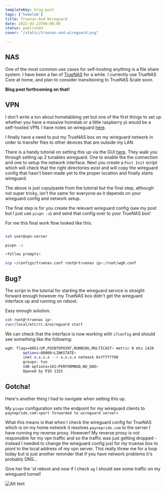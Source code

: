 ```yaml
---
templateKey: blog-post
tags: ['homelab']
title: Truenas-And-Wireguard
date: 2022-03-23T00:00:00
status: published
cover: "/static/truenas-and-wireguard.png"

---
```


## NAS

One of the most common use cases for self-hosting anything is a file share system. 
I have been a fan of [TrueNAS](https://www.truenas.com/) for a while. 
I currently use TrueNAS Core at home, and plan to consider transitioning to TrueNAS Scale soon.

__Blog post forthcoming on that!__ 


## VPN 

I don't write a ton about homelabbing yet but one of the first things to set up whether you have a massive homelab or a little raspberry pi would be a self-hosted VPN.
I have notes on wireguard [here]("/wireguard").

I finally have a need to put my TrueNAS box on my wireguard network in order to transfer files to other devices that are outside my LAN.

There is a handy tutorial on setting this up via the GUI [here](https://www.truenas.com/docs/core/network/wireguard/).
They walk you through setting up 2 tunables wireguard. One to enable the the connection and one to setup the network interface.
Next you create a `Post Init` script which will check that the right directories exist and will copy the wireguard config that hasn't been made yet to the proper location and finally starts wireguard.

The above is just copy/paste from the tutorial but the final step, although not super tricky, isn't the same for everyone as it depends on your wireguard config and network setup.

The final step is for you create the relevant wireguard config (see my post but I just use `pivpn -a`) and send that config over to your TrueNAS box!

For me this final work flow looked like this:

```bash

ssh user@vpn-server

pivpn -a

<follow prompts>

scp ~/configs/truenas.conf root@<truenas ip>:/root/wg0.conf

```

## Bug?

The script in the tutorial for starting the wireguard service is straight forward enough however my TrueNAS box didn't get the wireguard interface up and running on reboot.

Easy enough solution:

```bash
ssh root@<truenas ip>
/usr/local/etc/rc.d/wireguard start
```

We can check that the interface is now working with `ifconfig` and should see something like the following:

```bash 
wg0: flags=8051<UP,POINTOPOINT,RUNNING,MULTICAST> metric 0 mtu 1420
        options=80000<LINKSTATE>
        inet x.x.x.x --> x.x.x.x netmask 0xffffff00
        groups: tun
        nd6 options=101<PERFORMNUD,NO_DAD>
        Opened by PID 1325
```


## Gotcha!

Here's another thing I had to navigate when setting this up.

My `pivpn` configuration sets the endpoint for my wireguard clients to `paynepride.com:<port forwarded to wireguard server>`

What this means is that when I check the wireguard config for TrueNAS which is on my home network it resolves `paynepride.com` to the server I have running my reverse proxy.
However! My reverse proxy is not responsible for my vpn traffic and so the traffic was just getting dropped - instead I needed to change the wireguard config just for my truenas box to piont to the local address of my vpn server.
This really threw me for a loop today but is just another reminder that if you have network problems it's probably DNS...

Give her the 'ol reboot and now if I check `wg` I should see some traffic on my wireguard tunnel!

![Alt text](/images/truenas-wireguard.png "truenas-wireguard")




